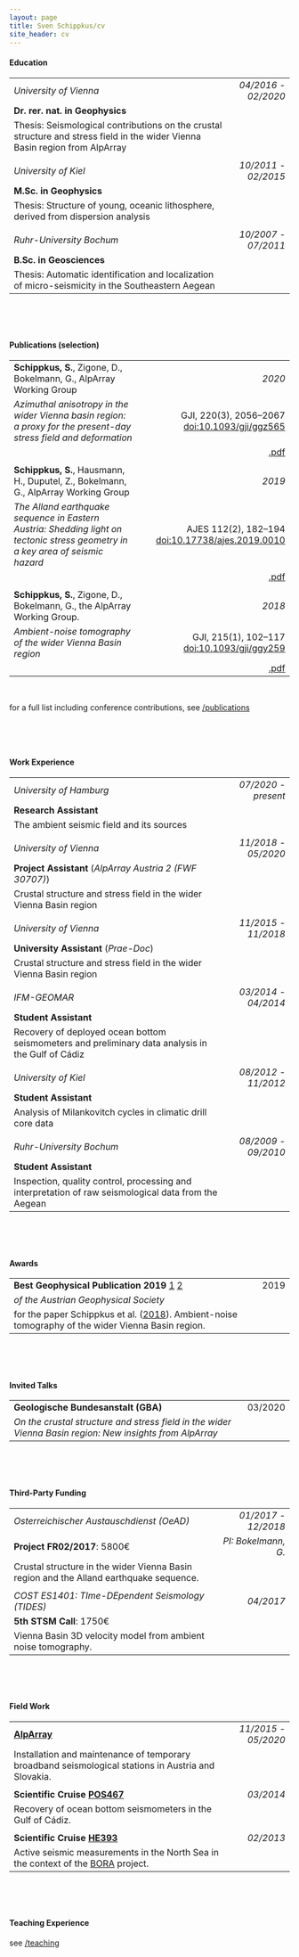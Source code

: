 ```yaml
---
layout: page
title: Sven Schippkus/cv
site_header: cv
---
```


<style>
table th:first-of-type {
    width: 70%;
}
table th:nth-of-type(2) {
    width: 30%;
}
</style>

#### Education

|||
|:-|-:|
| *University of Vienna* | *04/2016 - 02/2020* |
| **Dr. rer. nat. in Geophysics** ||
|Thesis: Seismological contributions on the crustal structure and stress field in the wider Vienna Basin region from AlpArray||
|||
| *University of Kiel* | *10/2011 - 02/2015* |
| **M.Sc. in Geophysics** ||
|Thesis: Structure of young, oceanic lithosphere, derived from dispersion analysis||
|||
| *Ruhr-University Bochum* | *10/2007 - 07/2011* |
| **B.Sc. in Geosciences** ||
|Thesis: Automatic identification and localization of micro-seismicity in the Southeastern Aegean||

&nbsp;

&nbsp;

#### Publications (selection)

|||
|:-|-:|
| **Schippkus, S.**, Zigone, D., Bokelmann, G., AlpArray Working Group | *2020* |
| *Azimuthal anisotropy in the wider Vienna basin region: a proxy for the present-day stress field and deformation* | GJI, 220(3), 2056–2067 [doi:10.1093/gji/ggz565](http://doi.org/10.1093/gji/ggz565)|
||[.pdf](/home/data/schippkus2020.pdf)|
|||
| **Schippkus, S.**, Hausmann, H., Duputel, Z., Bokelmann, G., AlpArray Working Group | *2019* |
| *The Alland earthquake sequence in Eastern Austria: Shedding light on tectonic stress geometry in a key area of seismic hazard* | AJES 112(2), 182–194 [doi:10.17738/ajes.2019.0010](http://doi.org/10.17738/ajes.2019.0010)|
||[.pdf](/home/data/schippkus2019.pdf)|
|||
| **Schippkus, S.**, Zigone, D., Bokelmann, G., the AlpArray Working Group. | *2018* |
| *Ambient-noise tomography of the wider Vienna Basin region* | GJI, 215(1), 102–117 [doi:10.1093/gji/ggy259](http://doi.org/10.1093/gji/ggy259)|
||[.pdf](/home/data/schippkus2018.pdf)|

&nbsp;

for a full list including conference contributions, see [/publications](/home/pages/publications.html)

&nbsp;

&nbsp;

#### Work Experience

|||
|:-|-:|
| *University of Hamburg* | *07/2020 - present* |
| **Research Assistant**||
|The ambient seismic field and its sources||
|||
| *University of Vienna* | *11/2018 - 05/2020* |
| **Project Assistant** (*AlpArray Austria 2 (FWF 30707)*)||
|Crustal structure and stress field in the wider Vienna Basin region||
|||
| *University of Vienna* | *11/2015 - 11/2018* |
| **University Assistant** (*Prae-Doc*) ||
|Crustal structure and stress field in the wider Vienna Basin region||
|||
| *IFM-GEOMAR* | *03/2014 - 04/2014* |
| **Student Assistant** ||
|Recovery of deployed ocean bottom seismometers and preliminary data analysis in the Gulf of Cádiz||
|||
| *University of Kiel* | *08/2012 - 11/2012* |
| **Student Assistant**||
|Analysis of Milankovitch cycles in climatic drill core data||
|||
| *Ruhr-University Bochum* | *08/2009 - 09/2010* |
| **Student Assistant**||
|Inspection, quality control, processing and interpretation of raw seismological data from the Aegean||

&nbsp;

&nbsp;

#### Awards

|||
|:-|-:|
| **Best Geophysical Publication 2019** [1](https://imgw.univie.ac.at/news-events/detailansicht/news/sven-schippkus-won-the-prize-best-geophysical-publication/?tx_news_pi1%5Bcontroller%5D=News&tx_news_pi1%5Baction%5D=detail&cHash=c4c96baabad2bacbf28a6ee05365b1ba) [2](https://www.uibk.ac.at/geologie/news/aktuell/best_paper_award.html)| 2019 |
| *of the Austrian Geophysical Society* ||
| for the paper Schippkus et al. ([2018](http://doi.org/10.1093/gji/ggy259)). Ambient-noise tomography of the wider Vienna Basin region.||

&nbsp;

&nbsp;

#### Invited Talks

|||
|:-|-:|
| **Geologische Bundesanstalt (GBA)** | 03/2020 |
| *On the crustal structure and stress field in the wider Vienna Basin region: New insights from AlpArray* ||

&nbsp;

&nbsp;

#### Third-Party Funding

|||
|:-|-:|
| *Osterreichischer Austauschdienst (OeAD)* | *01/2017 - 12/2018* |
| **Project FR02/2017**: 5800€ | *PI: Bokelmann, G.* |
|Crustal structure in the wider Vienna Basin region and the Alland earthquake sequence.||
|||
| *COST ES1401: TIme-DEpendent Seismology (TIDES)* | *04/2017* |
| **5th STSM Call**: 1750€ ||
|Vienna Basin 3D velocity model from ambient noise tomography.||

&nbsp;

&nbsp;

#### Field Work

|||
|:-|-:|
| **[AlpArray](http://www.alparray.ethz.ch)** | *11/2015 - 05/2020* |
|Installation and maintenance of temporary broadband seismological stations in Austria and Slovakia.||
|||
| **Scientific Cruise [POS467](https://oceanrep.geomar.de/28938/)** | *03/2014* |
|Recovery of ocean bottom seismometers in the Gulf of Cádiz.||
|||
| **Scientific Cruise [HE393](https://doi.pangaea.de/10.1594/PANGAEA.843698)** | *02/2013* |
|Active seismic measurements in the North Sea in the context of the [BORA](https://www.tuhh.de/bora/home/project-outline.html) project.||

&nbsp;

&nbsp;

#### Teaching Experience

see [/teaching](/home/pages/teaching.html)